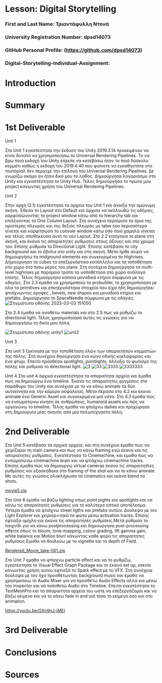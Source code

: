 # Lesson: Digital Storytelling

### First and Last Name: Τριαντάφυλλη Ντονά
### University Registration Number: dpsd14073
### GitHub Personal Profile: (https://github.com/dpsd14073)
### Digital-Storytelling-Individual-Assignment: 

# Introduction



# Summary


# 1st Deliverable

 Unit 1
 
Στο Unit 1 εγκατέστησα την έκδοση του Unity 2019.3.14 προκειμένου να είναι δυνατό να χρησιμοποιήσω το Universal Rendering Pipelines. Το να βρω ποιά εκδοχή του Unity έπρεπε να κατεβάσω ήταν το ποιό δύσκολο κομμάτι καθώς η εκδοχη του 2019.4.40 πού φαίνετε να εγκαθηστάτε στο τουτόριαλ δεν περιειχε την επίλογη του Universal Rendering Pipelines. Δε γνωρίζω ακόμα αν ήταν δικό μου το λάθος. Δημιούργησα λογαριάσμο στο Unity και εγκαστέστησα το Unity Hub. Τέλος δημιούργήσα το πρώτο μου project κανωντας χρήση του Universal Rendering Pipelines.

Unit 2

Στην αρχή (2.1) εγκατέστησα τα αρχεία του Unit 1 και άνοιξα την ομώνυμη σκήνη. Έθεσα το Layout στο Default και άρχισα να ακολουθώ τις οδήγιες, καρφιτσώνοντας το project window κάτω από το hierarchy tab και επιλέγοντας το One Column Layout. Στη συνέχεια περιόρισα τα όρια της αρίστερης πλευράς και της δεξιάς πλευράς με tabw όσο περισσότερο γίνεται και καρφίτσωσα το console window κάτω όσο ποιό χαμηλά γίνεται και τέλος αποθήκευσα αυτό το νέο Layout.
Στο 2.2 εισήγαγα το plane στη σκηνή, και έκανα τις απαραιτητές ρυθμισεις στους άξονες και στο χρώμα του. Επίσης ρύθμισα το Directional Light. Έπισης κατέβασα το city background και το έβαλα στο unity και στη σκηνή. Μέτα ήρθε σειρά να δημιουργήσω τα midground elements και συγκεκριμένα τα Highrises. Δήμιούργησα τα cubes τα επεξεργάστικα κατάλληλα και τα τοποθέτησα στο χώρο στο πίσω μέρος του plane. Στη συνέχεια δημιούργησα τα multi-level highrises με παρόμοιο τρόπο τα υοποθέτησα στο χώρο ανάλογα επίσης. Τέλος δημιούργησα κάποια μοναδικά κτήρια σύμφωνα με τις οδηγίες.
Στο 2.3 έμαθα να χρησιμοποιώ το probuilder, το χρησιμοποίησα με όλα τα primitives και επεηέργάστηκα στοιχεία που είχα ήδη δημιούργήσει φτιάχνώντας όροφες , bevels, new  shapes και μοναδικά κτηρια και prefabs. Δημιούργησα το SpaceNeedle σύμφωνα με τις οδήγιες.![Στιγμιότυπο οθόνης 2023-03-03 151050](https://user-images.githubusercontent.com/118479811/226763823-f5252a6d-6bb4-4b8a-baed-cede64a3c3e4.png)

Στο 2.4 έμαθα να αναθέτω materials και στο 2.5 πως να ρύθμίζω το directional light. 
Τέλος χρησιμοποίησα αυτές τις γνώσεις για να δημίουργήσω τη δικία μου πόλη.

![Στιγμιότυπο οθόνης unity1](https://user-images.githubusercontent.com/118479811/226763876-6150c022-dfb9-4c1a-a72c-97201ee2b317.png)
![unit2](https://user-images.githubusercontent.com/118479811/226763883-d3e0159f-c016-4fb2-aaf4-800c4b7db1d9.png)

Unit 3

Στο unit 3 ξεκίνησα με την τοποθέτηση όλών των απαραιτητών κομματιών της πόλης. Στή συνέχεια δηιούργησα ένα κώνο οδικής κυκλοφορίας και ένα φτυρι. Επειτα πρόσθεσα spotlights, pointlights, άλλαξα το φωτισμό της πόλης και ρύθμισά το directional light.
![3](https://user-images.githubusercontent.com/118479811/227626085-63f14892-91c4-4344-8b19-2ba52fb5b1ef.png)
![33](https://user-images.githubusercontent.com/118479811/227626108-291833b0-6ea6-46b1-9494-4e33aef45fba.png)
![3333](https://user-images.githubusercontent.com/118479811/227626130-d2adaa3a-f38c-4e21-9fa7-88aa67554505.png)
![3333333](https://user-images.githubusercontent.com/118479811/227626378-0058bdc9-de55-46f5-ae21-a17263b2fec8.png)

Unit 4 
Στο unit 4 άρχικά εγκαστέστησα τα απαραίτητα αρχεία και έμαθα πως να δημιούργω ένα timeline. Έκανα τις απαραίτητες ρύγμίσεις στο παράθυρο του Unity και συνέχισα με το να κάνω animate τα δύο αυτοκίνητα και την κάμερα ασφαλείας. Μέτα πέρασα στο 4.2 και έκανα animate ένα Generic Asset και συγκεκριμένα μιά γάτα. Στο 4.3 έμαθα πώς να  ενσωματώνω κίνηση σε ανθρώπους, humanoid assets και πώς να οργανώνω το timeline. Τέλος έμαθα να φτιάχνω dailies και προχώρησα στη δημιούργία μίας σκηνής από μία πολυσύχναστη πόλη. 

# 2nd Deliverable

Στο Unit 5 κατέβασα τα αρχικά αρχεία, και στη συνέχεια έμαθα πως να χειρίζομαι τη main camera και πως να κάνω framing ενώ έκανα και τις απαραίτητες ρυθμίσεις. Εγκατέστησα το Cinemachine, και εμαθα πώς να ενσώματώνω cinemachine brain και να φτιάχνω cinemachine tracks. Επισης έμαθα πώς να δημιουργώ virtual cameras έκανα τις απαραιτητλες ρυθμίσεις και εξασκήθηκα στο framing of the shot και να το κάνω animate. Με αυτές τις γνώσεις ολοκλήρωσα τα cinematics και εκάνα blend τα shots.

[movie5.zip](https://github.com/dpsd14073/Digital-Storytelling-Individual-Assignment/files/11368947/movie5.zip)

Στο Unit 6 έμαθα να βάζω lighting οπως point pights και spotlights και να κάνω τις απαραίτητες ρυθμίσεις για το καλύτερο οπτικό αποτέλεσμα. Υστερα έμαθα να φτιάχνω street ligths και prefabs αυτών. Δουλεψα με τον Light Explorer και χειρισρ=τηκά τα φώτα μέσω activation tracks. Επίσης έφτιαξα ομίχλη και έκανα τις απαραιτητές ρυθμίσεις.Μετά ρύθμισα το παιχνίδι για να κάνω postprocessing και δημιουργησα post-processing effects όπως το bloom, tone-mapping, colour grading, lift gamma gain, white balance και Motion blurr κάνωντας καθε φορα τις απαραίτητες ρυθμίσεις.Εμαθα νσ δουλεύω με το vignette  και το depth of Field.

[Rendered_Movie_take-001.zip](https://github.com/dpsd14073/Digital-Storytelling-Individual-Assignment/files/11368978/Rendered_Movie_take-001.zip)

Στο Unit 7 εμάθα να φτίαχνω  particle effect και να το ρυθμίζω, εγκατέστησα το Visual Effect Graph Package και το έκανα set up, επειτα κάνωντας χρήση αυτου εφτιαξά το Spark effect με το VFX. Στη συνέχεια δούλεψα με τον ήχο προσθέτωντας background music και έμαθα να χρησιμοποιω το Audio Mixer για να προσθέτω Audio Effects αλλά και μέσω του Inspector και να τοποθετώ Audio στο Timeline. Επειτα εγκατέστησα το TextMeshPro και τα απαραιτητα αρχεία του ωστε να επεξεργάζομαι και να βάζω κείμενο και να το κάνω fade in and out τόσο το κείμενο όσο και στο animation.

https://youtu.be/GXn9nJ-iMEI


# 3rd Deliverable 


# Conclusions


# Sources
